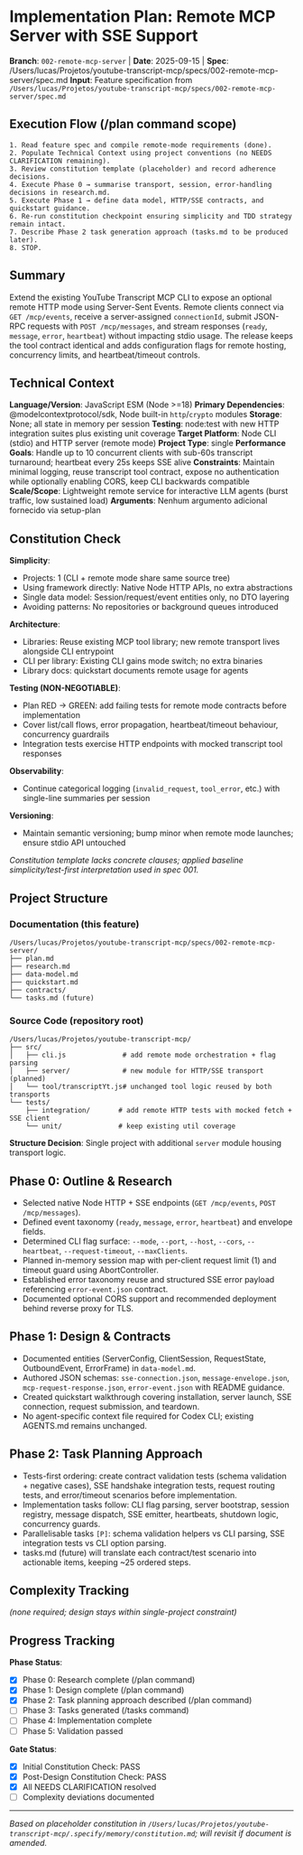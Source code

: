 # Implementation Plan: Remote MCP Server with SSE Support

**Branch**: `002-remote-mcp-server` | **Date**: 2025-09-15 | **Spec**: /Users/lucas/Projetos/youtube-transcript-mcp/specs/002-remote-mcp-server/spec.md
**Input**: Feature specification from `/Users/lucas/Projetos/youtube-transcript-mcp/specs/002-remote-mcp-server/spec.md`

## Execution Flow (/plan command scope)
```
1. Read feature spec and compile remote-mode requirements (done).
2. Populate Technical Context using project conventions (no NEEDS CLARIFICATION remaining).
3. Review constitution template (placeholder) and record adherence decisions.
4. Execute Phase 0 → summarise transport, session, error-handling decisions in research.md.
5. Execute Phase 1 → define data model, HTTP/SSE contracts, and quickstart guidance.
6. Re-run constitution checkpoint ensuring simplicity and TDD strategy remain intact.
7. Describe Phase 2 task generation approach (tasks.md to be produced later).
8. STOP.
```

## Summary
Extend the existing YouTube Transcript MCP CLI to expose an optional remote HTTP mode using Server-Sent Events. Remote clients connect via `GET /mcp/events`, receive a server-assigned `connectionId`, submit JSON-RPC requests with `POST /mcp/messages`, and stream responses (`ready`, `message`, `error`, `heartbeat`) without impacting stdio usage. The release keeps the tool contract identical and adds configuration flags for remote hosting, concurrency limits, and heartbeat/timeout controls.

## Technical Context
**Language/Version**: JavaScript ESM (Node >=18)
**Primary Dependencies**: @modelcontextprotocol/sdk, Node built-in `http`/`crypto` modules
**Storage**: None; all state in memory per session
**Testing**: node:test with new HTTP integration suites plus existing unit coverage
**Target Platform**: Node CLI (stdio) and HTTP server (remote mode)
**Project Type**: single
**Performance Goals**: Handle up to 10 concurrent clients with sub-60s transcript turnaround; heartbeat every 25s keeps SSE alive
**Constraints**: Maintain minimal logging, reuse transcript tool contract, expose no authentication while optionally enabling CORS, keep CLI backwards compatible
**Scale/Scope**: Lightweight remote service for interactive LLM agents (burst traffic, low sustained load)
**Arguments**: Nenhum argumento adicional fornecido via setup-plan

## Constitution Check
**Simplicity**:
- Projects: 1 (CLI + remote mode share same source tree)
- Using framework directly: Native Node HTTP APIs, no extra abstractions
- Single data model: Session/request/event entities only, no DTO layering
- Avoiding patterns: No repositories or background queues introduced

**Architecture**:
- Libraries: Reuse existing MCP tool library; new remote transport lives alongside CLI entrypoint
- CLI per library: Existing CLI gains mode switch; no extra binaries
- Library docs: quickstart documents remote usage for agents

**Testing (NON-NEGOTIABLE)**:
- Plan RED → GREEN: add failing tests for remote mode contracts before implementation
- Cover list/call flows, error propagation, heartbeat/timeout behaviour, concurrency guardrails
- Integration tests exercise HTTP endpoints with mocked transcript tool responses

**Observability**:
- Continue categorical logging (`invalid_request`, `tool_error`, etc.) with single-line summaries per session

**Versioning**:
- Maintain semantic versioning; bump minor when remote mode launches; ensure stdio API untouched

*Constitution template lacks concrete clauses; applied baseline simplicity/test-first interpretation used in spec 001.*

## Project Structure
### Documentation (this feature)
```
/Users/lucas/Projetos/youtube-transcript-mcp/specs/002-remote-mcp-server/
├── plan.md
├── research.md
├── data-model.md
├── quickstart.md
├── contracts/
└── tasks.md (future)
```
### Source Code (repository root)
```
/Users/lucas/Projetos/youtube-transcript-mcp/
├── src/
│   ├── cli.js              # add remote mode orchestration + flag parsing
│   ├── server/             # new module for HTTP/SSE transport (planned)
│   └── tool/transcriptYt.js# unchanged tool logic reused by both transports
└── tests/
    ├── integration/       # add remote HTTP tests with mocked fetch + SSE client
    └── unit/              # keep existing util coverage
```
**Structure Decision**: Single project with additional `server` module housing transport logic.

## Phase 0: Outline & Research
- Selected native Node HTTP + SSE endpoints (`GET /mcp/events`, `POST /mcp/messages`).
- Defined event taxonomy (`ready`, `message`, `error`, `heartbeat`) and envelope fields.
- Determined CLI flag surface: `--mode`, `--port`, `--host`, `--cors`, `--heartbeat`, `--request-timeout`, `--maxClients`.
- Planned in-memory session map with per-client request limit (1) and timeout guard using AbortController.
- Established error taxonomy reuse and structured SSE error payload referencing `error-event.json` contract.
- Documented optional CORS support and recommended deployment behind reverse proxy for TLS.

## Phase 1: Design & Contracts
- Documented entities (ServerConfig, ClientSession, RequestState, OutboundEvent, ErrorFrame) in `data-model.md`.
- Authored JSON schemas: `sse-connection.json`, `message-envelope.json`, `mcp-request-response.json`, `error-event.json` with README guidance.
- Created quickstart walkthrough covering installation, server launch, SSE connection, request submission, and teardown.
- No agent-specific context file required for Codex CLI; existing AGENTS.md remains unchanged.

## Phase 2: Task Planning Approach
- Tests-first ordering: create contract validation tests (schema validation + negative cases), SSE handshake integration tests, request routing tests, and error/timeout scenarios before implementation.
- Implementation tasks follow: CLI flag parsing, server bootstrap, session registry, message dispatch, SSE emitter, heartbeats, shutdown logic, concurrency guards.
- Parallelisable tasks `[P]`: schema validation helpers vs CLI parsing, SSE integration tests vs CLI option parsing.
- tasks.md (future) will translate each contract/test scenario into actionable items, keeping ~25 ordered steps.

## Complexity Tracking
*(none required; design stays within single-project constraint)*

## Progress Tracking
**Phase Status**:
- [x] Phase 0: Research complete (/plan command)
- [x] Phase 1: Design complete (/plan command)
- [x] Phase 2: Task planning approach described (/plan command)
- [ ] Phase 3: Tasks generated (/tasks command)
- [ ] Phase 4: Implementation complete
- [ ] Phase 5: Validation passed

**Gate Status**:
- [x] Initial Constitution Check: PASS
- [x] Post-Design Constitution Check: PASS
- [x] All NEEDS CLARIFICATION resolved
- [ ] Complexity deviations documented

---
*Based on placeholder constitution in `/Users/lucas/Projetos/youtube-transcript-mcp/.specify/memory/constitution.md`; will revisit if document is amended.*
